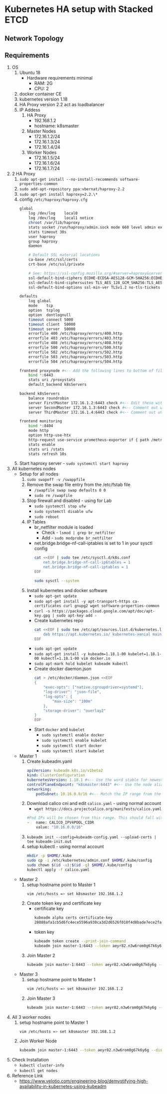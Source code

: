 # Kubernetes HA setup with Stacked ETCD
## Network Topology
## Requirements
1.  OS
    1.  Ubuntu 18
        -   Hardware requirements minimal
            -   RAM: 2G
            -   CPU: 2
    2.  docker container CE
    3.  kubernetes version 1.18
    4.  HA Proxy version 2.2 act as loadbalancer
    5.  IP Addess
        1.  HA Proxy
            -   192.168.1.2
            -   hostname: k8smaster
        2.  Master Nodes
            -   172.16.1.2/24
            -   172.16.1.3/24
            -   172.16.1.4/24
        3.  Worker Nodes
            -   172.16.1.5/24
            -   172.16.1.6/24
            -   172.16.1.7/24
2.  2 HA Proxy
    1.  `sudo apt-get install --no-install-recommends software-properties-common`
    2.  `sudo add-apt-repository ppa:vbernat/haproxy-2.2`
    3.  `sudo apt-get install haproxy=2.2.\*`
    4.  config `/etc/haproxy/haproxy.cfg`
        ```bash
        global
            log /dev/log	local0
            log /dev/log	local1 notice
            chroot /var/lib/haproxy
            stats socket /run/haproxy/admin.sock mode 660 level admin expose-fd listeners
            stats timeout 30s
            user haproxy
            group haproxy
            daemon

            # Default SSL material locations
            ca-base /etc/ssl/certs
            crt-base /etc/ssl/private

            # See: https://ssl-config.mozilla.org/#server=haproxy&server-version=2.0.3&config=intermediate
            ssl-default-bind-ciphers ECDHE-ECDSA-AES128-GCM-SHA256:ECDHE-RSA-AES128-GCM-SHA256:ECDHE-ECDSA-AES256-GCM-SHA384:ECDHE-RSA-AES256-GCM-SHA384:ECDHE-ECDSA-CHACHA20-POLY1305:ECDHE-RSA-CHACHA20-POLY1305:DHE-RSA-AES128-GCM-SHA256:DHE-RSA-AES256-GCM-SHA384
            ssl-default-bind-ciphersuites TLS_AES_128_GCM_SHA256:TLS_AES_256_GCM_SHA384:TLS_CHACHA20_POLY1305_SHA256
            ssl-default-bind-options ssl-min-ver TLSv1.2 no-tls-tickets

        defaults
            log	global
            mode	tcp
            option	tcplog
            option	dontlognull
            timeout connect 5000
            timeout client  50000
            timeout server  50000
            errorfile 400 /etc/haproxy/errors/400.http
            errorfile 403 /etc/haproxy/errors/403.http
            errorfile 408 /etc/haproxy/errors/408.http
            errorfile 500 /etc/haproxy/errors/500.http
            errorfile 502 /etc/haproxy/errors/502.http
            errorfile 503 /etc/haproxy/errors/503.http
            errorfile 504 /etc/haproxy/errors/504.http

        frontend proxynode #<-- Add the following lines to bottom of file
            bind *:6443
            stats uri /proxystats
            default_backend k8sServers

        backend k8sServers
            balance roundrobin
            server FirstMaster 172.16.1.2:6443 check #<-- Edit these with your IP addresses, port, and hostname
            server SecondMaster 172.16.1.3:6443 check #<-- Comment out until ready
            server ThirdMaster 172.16.1.4:6443 check #<-- Comment out until ready

        frontend monitoring
            bind *:8404
            mode http
            option http-use-htx
            http-request use-service prometheus-exporter if { path /metrics }
            stats enable
            stats uri /stats
            stats refresh 10s
        ```
    5.  Start haproxy server - `sudo systemctl start haproxy`
3.  All kubernetes nodes
    -   Setup for all nodes
        1.  `sudo swapoff -v /swappfile`
        2.  Remove the swap file entry from the /etc/fstab file
            -   `/swapfile swap swap defaults 0 0`
            -   `sudo rm /swapfile`
        3.  Stop firewall and disabled - using for Lab
            -   `sudo systemctl stop ufw`
            -   `sudo systemctl disable ufw`
            -   `sudo reboot`
        4.  IP Tables
            -   br_netfilter module is loaded
                -   Check - `lsmod | grep br_netfilter`
                -   Add - `sudo modprobe br_netfilter`
            -   net.bridge.bridge-nf-call-iptables is set to 1 in your sysctl config
                ```bash
                cat <<EOF | sudo tee /etc/sysctl.d/k8s.conf
                    net.bridge.bridge-nf-call-ip6tables = 1
                    net.bridge.bridge-nf-call-iptables = 1
                EOF

                sudo sysctl --system
                ```
        5.  Install kubernetes and docker software
            -   `sudo apt-get update`
            -   `sudo apt-get install -y apt-transport-https ca-certificates curl gnupg2 wget software-properties-common`
            -   `curl -s https://packages.cloud.google.com/apt/doc/apt-key.gpg | sudo apt-key add -`
            -   Create kubernetes repo
                ```bash
                cat <<EOF | sudo tee /etc/apt/sources.list.d/kubernetes.list
                    deb https://apt.kubernetes.io/ kubernetes-xenial main
                EOF
                ```
            -   `sudo apt-get update`
            -   `sudo apt-get install -y kubeadm=1.18.1-00 kubelet=1.18.1-00 kubectl=1.18.1-00 vim docker.io`
            -   `sudo apt-mark hold kubelet kubeadm kubectl`
            -   Create docker daemon.json
                ```bash
                cat > /etc/docker/daemon.json <<EOF
                {
                    "exec-opts": ["native.cgroupdriver=systemd"],
                    "log-driver": "json-file",
                    "log-opts": {
                        "max-size": "100m"
                    },
                    "storage-driver": "overlay2"
                }
                EOF
                ```
            -   Start `docker` and `kubelet`
                -   `sudo systemctl enable docker`
                -   `sudo systemctl enable kubelet`
                -   `sudo systemctl start docker`
                -   `sudo systemctl start kubelet`
    -   Master 1
        1.  Create kubeadm.yaml
            ```yaml
            apiVersion: kubeadm.k8s.io/v1beta2
            kind: ClusterConfiguration
            kubernetesVersion: 1.18.1 #<-- Use the word stable for newest version
            controlPlaneEndpoint: "k8smaster:6443" #<-- Use the node alias not the IP
            networking:
                podSubnet: 10.16.0.0/16 #<-- Match the IP range from the Calico config file
            ```
        2.  Download calico cni and edit `calico.yaml` - using normal account
            -   `wget https://docs.projectcalico.org/manifests/calico.yaml`
            ```bash
            #Pod IPs will be chosen from this range. This should fall within `--cluster-cidr`
            -   name: CALICO_IPV4POOL_CIDR
                value: "10.16.0.0/16"
            ```
        3.  `kubeadm init --config=kubeadm-config.yaml --upload-certs | tee kubeadm-init.out`
        4.  setup kubectl - using normal account
            ```bash
            mkdir -p $HOME/.kube
            sudo cp -i /etc/kubernetes/admin.conf $HOME/.kube/config
            sudo chown $(id -u):$(id -g) $HOME/.kube/config
            kubectl apply -f calico.yaml
            ```
    -   Master 2
        1.  setup hostname point to Master 1
            ```bash
            vim /etc/hosts => set k8smaster 192.168.1.2
            ```
        2.  Create token key and certificate key
            -   certificate key
                ```bash
                kubeadm alpha certs certificate-key
                28088afa1cb5d6fc4ece5596a930ca3d2d6526f010f4d8bade7ece2fa6d2045c
                ```
            -   token key
                ```bash
                kubeadm token create --print-join-command
                kubeadm join master-1:6443 --token aeyr82.n3w6rom0g67k6y6g --discovery-token-ca-cert-hash sha256:43b1d1e08714bc52a6c3409e9c307ffae8ac1de3ef56269a8b6470dbf85a2c54
                ```
        3.  Join Master 2
            ```bash
            kubeadm join master-1:6443 --token aeyr82.n3w6rom0g67k6y6g --discovery-token-ca-cert-hash sha256:43b1d1e08714bc52a6c3409e9c307ffae8ac1de3ef56269a8b6470dbf85a2c54 --control-plane --certificate-key 28088afa1cb5d6fc4ece5596a930ca3d2d6526f010f4d8bade7ece2fa6d2045c
            ```
    -   Master 3
        1.  setup hostname point to Master 1
            ```bash
            vim /etc/hosts => set k8smaster 192.168.1.2
            ```
        2.  Join Master 3
            ```bash
            kubeadm join master-1:6443 --token aeyr82.n3w6rom0g67k6y6g --discovery-token-ca-cert-hash sha256:43b1d1e08714bc52a6c3409e9c307ffae8ac1de3ef56269a8b6470dbf85a2c54 --control-plane --certificate-key 28088afa1cb5d6fc4ece5596a930ca3d2d6526f010f4d8bade7ece2fa6d2045c
            ```
4.  All 3 worker nodes
    1.  setup hostname point to Master 1
        ```bash
        vim /etc/hosts => set k8smaster 192.168.1.2
        ```
    2.  Join Worker Node
        ```bash
        kubeadm join master-1:6443 --token aeyr82.n3w6rom0g67k6y6g --discovery-token-ca-cert-hash sha256:43b1d1e08714bc52a6c3409e9c307ffae8ac1de3ef56269a8b6470dbf85a2c54
        ```
5.  Check Installation
    -   `kubectl cluster-info`
    -   `kubectl get nodes`
6.  Reference Link
    -   https://www.velotio.com/engineering-blog/demystifying-high-availability-in-kubernetes-using-kubeadm
